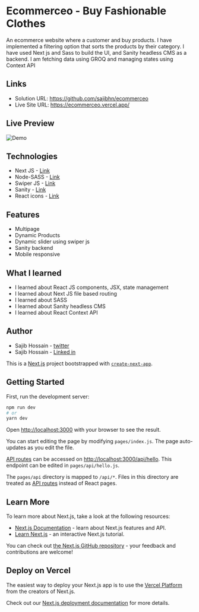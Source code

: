 # Ecommerceo - Buy Fashionable Clothes

An ecommerce website where a customer and buy products. I have implemented a filtering option that sorts the products by their category. I have used Next js and Sass to build the UI, and Sanity headless CMS as a backend. I am fetching data using GROQ and managing states using Context API

## Links

- Solution URL: https://github.com/sajibhn/ecommerceo
- Live Site URL: https://ecommerceo.vercel.app/

## Live Preview

![Demo](demo/demo.gif)

## Technologies

- Next JS - [Link](https://nextjs.org/)
- Node-SASS - [Link](https://www.npmjs.com/package/node-sass)
- Swiper JS - [Link](https://swiperjs.com/)
- Sanity - [Link](https://www.sanity.io/)
- React icons - [Link](https://react-icons.github.io/react-icons/)

## Features

- Multipage
- Dynamic Products
- Dynamic slider using swiper js
- Sanity backend
- Mobile responsive

## What I learned

- I learned about React JS components, JSX, state management
- I learned about Next JS file based routing
- I learned about SASS
- I learned about Sanity headless CMS
- I learned about React Context API

## Author

- Sajib Hossain - [twitter](https://twitter.com/sajib_hsn)
- Sajib Hossain - [Linked in](https://www.linkedin.com/in/sajib-hossain-17929b225/)

This is a [Next.js](https://nextjs.org/) project bootstrapped with [`create-next-app`](https://github.com/vercel/next.js/tree/canary/packages/create-next-app).

## Getting Started

First, run the development server:

```bash
npm run dev
# or
yarn dev
```

Open [http://localhost:3000](http://localhost:3000) with your browser to see the result.

You can start editing the page by modifying `pages/index.js`. The page auto-updates as you edit the file.

[API routes](https://nextjs.org/docs/api-routes/introduction) can be accessed on [http://localhost:3000/api/hello](http://localhost:3000/api/hello). This endpoint can be edited in `pages/api/hello.js`.

The `pages/api` directory is mapped to `/api/*`. Files in this directory are treated as [API routes](https://nextjs.org/docs/api-routes/introduction) instead of React pages.

## Learn More

To learn more about Next.js, take a look at the following resources:

- [Next.js Documentation](https://nextjs.org/docs) - learn about Next.js features and API.
- [Learn Next.js](https://nextjs.org/learn) - an interactive Next.js tutorial.

You can check out [the Next.js GitHub repository](https://github.com/vercel/next.js/) - your feedback and contributions are welcome!

## Deploy on Vercel

The easiest way to deploy your Next.js app is to use the [Vercel Platform](https://vercel.com/new?utm_medium=default-template&filter=next.js&utm_source=create-next-app&utm_campaign=create-next-app-readme) from the creators of Next.js.

Check out our [Next.js deployment documentation](https://nextjs.org/docs/deployment) for more details.
